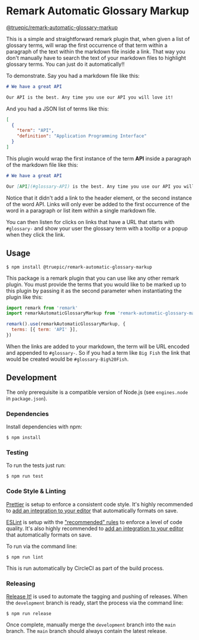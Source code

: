 # Remark Automatic Glossary Markup

[@truepic/remark-automatic-glossary-markup](https://www.npmjs.com/package/truepic/remark-automatic-glossary-markup)

This is a simple and straightforward remark plugin that, when given a list of glossary terms, will wrap the first
occurrence of that term within a paragraph of the text within the markdown file inside a link. That way you don't
manually have to search the text of your markdown files to highlight glossary terms. You can just do it automatically!!

To demonstrate. Say you had a markdown file like this:

```md
# We have a great API

Our API is the best. Any time you use our API you will love it!
```

And you had a JSON list of terms like this:

```json
[
  {
    "term": "API",
    "definition": "Application Programming Interface"
  }
]
```

This plugin would wrap the first instance of the term **API** inside a paragraph of the markdown file like this:

```md
# We have a great API

Our [API](#glossary-API) is the best. Any time you use our API you will love it!
```

Notice that it didn't add a link to the header element, or the second instance of the word API. Links will only ever be
added to the first occurrence of the word in a paragraph or list item within a single markdown file.

You can then listen for clicks on links that have a URL that starts with `#glossary-` and show your user the glossary
term with a tooltip or a popup when they click the link.

## Usage

```shell
$ npm install @truepic/remark-automatic-glossary-markup
```

This package is a remark plugin that you can use like any other remark plugin. You must provide the terms that you would
like to be marked up to this plugin by passing it as the second parameter when instantiating the plugin like this:

```js
import remark from 'remark'
import remarkAutomaticGlossaryMarkup from 'remark-automatic-glossary-markup'

remark().use(remarkAutomaticGlossaryMarkup, {
  terms: [{ term: 'API' }],
})
```

When the links are added to your markdown, the term will be URL encoded and appended to `#glossary-`. So if you had a
term like `Big Fish` the link that would be created would be `#glossary-Big%20Fish`.

## Development

The only prerequisite is a compatible version of Node.js (see `engines.node` in `package.json`).

### Dependencies

Install dependencies with npm:

```shell
$ npm install
```

### Testing

To run the tests just run:

```shell
$ npm run test
```

### Code Style & Linting

[Prettier](https://prettier.com/) is setup to enforce a consistent code style. It's highly recommended to
[add an integration to your editor](https://prettier.io/docs/en/editors.html) that automatically formats on save.

[ESLint](https://eslint.org/) is setup with the ["recommended" rules](https://eslint.org/docs/rules/) to enforce a level
of code quality. It's also highly recommended to
[add an integration to your editor](https://eslint.org/docs/user-guide/integrations#editors) that automatically formats
on save.

To run via the command line:

```shell
$ npm run lint
```

This is run automatically by CircleCI as part of the build process.

### Releasing

[Release It!](https://github.com/release-it/release-it) is used to automate the tagging and pushing of releases. When
the `development` branch is ready, start the process via the command line:

```shell
$ npm run release
```

Once complete, manually merge the `development` branch into the `main` branch. The `main` branch should always contain
the latest release.
